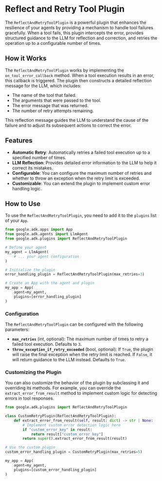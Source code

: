 # Reflect and Retry Tool Plugin

The `ReflectAndRetryToolPlugin` is a powerful plugin that enhances the resilience of your agents by providing a mechanism to handle tool failures gracefully. When a tool fails, this plugin intercepts the error, provides structured guidance to the LLM for reflection and correction, and retries the operation up to a configurable number of times.

## How it Works

The `ReflectAndRetryToolPlugin` works by implementing the `on_tool_error_callback` method. When a tool execution results in an error, this callback is triggered. The plugin then constructs a detailed reflection message for the LLM, which includes:

*   The name of the tool that failed.
*   The arguments that were passed to the tool.
*   The error message that was returned.
*   The number of retry attempts remaining.

This reflection message guides the LLM to understand the cause of the failure and to adjust its subsequent actions to correct the error.

## Features

*   **Automatic Retry**: Automatically retries a failed tool execution up to a specified number of times.
*   **LLM Reflection**: Provides detailed error information to the LLM to help it correct its mistakes.
*   **Configurable**: You can configure the maximum number of retries and whether to throw an exception when the retry limit is exceeded.
*   **Customizable**: You can extend the plugin to implement custom error handling logic.

## How to Use

To use the `ReflectAndRetryToolPlugin`, you need to add it to the `plugins` list of your `App`.

```python
from google.adk.apps import App
from google.adk.agents import LlmAgent
from google.adk.plugins import ReflectAndRetryToolPlugin

# Define your agent
my_agent = LlmAgent(
    # ... your agent configuration
)

# Initialize the plugin
error_handling_plugin = ReflectAndRetryToolPlugin(max_retries=3)

# Create an App with the agent and plugin
my_app = App(
    agent=my_agent,
    plugins=[error_handling_plugin]
)
```

### Configuration

The `ReflectAndRetryToolPlugin` can be configured with the following parameters:

*   **`max_retries`** (int, optional): The maximum number of times to retry a failed tool execution. Defaults to `3`.
*   **`throw_exception_if_retry_exceeded`** (bool, optional): If `True`, the plugin will raise the final exception when the retry limit is reached. If `False`, it will return guidance to the LLM instead. Defaults to `True`.

### Customizing the Plugin

You can also customize the behavior of the plugin by subclassing it and overriding its methods. For example, you can override the `extract_error_from_result` method to implement custom logic for detecting errors in tool responses.

```python
from google.adk.plugins import ReflectAndRetryToolPlugin

class CustomRetryPlugin(ReflectAndRetryToolPlugin):
    def extract_error_from_result(self, result: dict) -> str | None:
        # Implement custom error detection logic here
        if "custom_error_key" in result:
            return result["custom_error_key"]
        return super().extract_error_from_result(result)

# Use the custom plugin
custom_error_handling_plugin = CustomRetryPlugin(max_retries=5)

my_app = App(
    agent=my_agent,
    plugins=[custom_error_handling_plugin]
)
```
